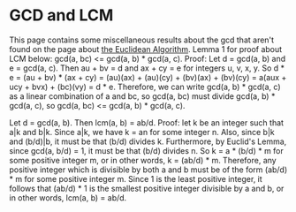 # GCD and LCM
This page contains some miscellaneous results about the gcd that aren't found on the page about [the Euclidean Algorithm](Euclidean%20algorithm%20and%20extended%20Euclidean%20algorithm.md).
Lemma 1 for proof about LCM below: gcd(a, bc) <= gcd(a, b) * gcd(a, c). 
Proof: Let d = gcd(a, b) and e = gcd(a, c). Then au + bv = d and ax + cy = e for integers u, v, x, y. So d * e = (au + bv) * (ax + cy) = (au)(ax) + (au)(cy) + (bv)(ax) + (bv)(cy) = a(aux + ucy + bvx) + (bc)(vy) = d * e. Therefore, we can write gcd(a, b) * gcd(a, c) as a linear combination of a and bc, so gcd(a, bc) must divide gcd(a, b) * gcd(a, c), so gcd(a, bc) <= gcd(a, b) * gcd(a, c). 

Let d = gcd(a, b). Then lcm(a, b) = ab/d.
Proof: let k be an integer such that a|k and b|k. Since a|k, we have k = an for some integer n. Also, since b|k and (b/d)|b, it must be that (b/d) divides k. Furthermore, by Euclid's Lemma, since gcd(a, b/d) = 1, it must be that (b/d) divides n. So k = a * (b/d) * m for some positive integer m, or in other words, k = (ab/d) * m. Therefore, any positive integer which is divisible by both a and b must be of the form (ab/d) * m for some positive integer m. Since 1 is the least positive integer, it follows that (ab/d) * 1 is the smallest positive integer divisible by a and b, or in other words, lcm(a, b) = ab/d. 

